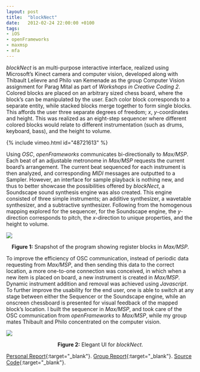 ```yaml
---
layout: post
title:  "blockNect"
date:   2012-02-24 22:00:00 +0100
tags:
- iOS
- openFrameworks
- maxmsp
- mfa
---
```


*blockNect* is an multi-purpose interactive interface, realized using Microsoft’s Kinect camera and computer vision, developed along with Thibault Lelievre and Philo van Kemenade as the group Computer Vision assignment for Parag Mital as part of *Workshops in Creative Coding 2*. Colored blocks are placed on an arbitrary sized chess board, where the block’s can be manipulated by the user. Each color block corresponds to a separate entity, while stacked blocks merge together to form single blocks. This affords the user three separate degrees of freedom; *x*, *y*-coordinates and height. This was realized as an eight-step sequencer where different colored blocks would relate to different instrumentation (such as drums, keyboard, bass), and the height to volume.

{% include vimeo.html id="48721613" %}

Using *OSC*, *openFrameworks* communicates bi-directionally to *Max/MSP*. Each beat of an adjustable metronome in *Max/MSP* requests the current board’s arrangement. The current beat sequenced for each instrument is then analyzed, and corresponding *MIDI* messages are outputted to a Sampler. However, an interface for sample playback is nothing new, and thus to better showcase the possibilities offered by *blockNect*, a Soundscape sound synthesis engine was also created. This engine consisted of three simple instruments; an additive synthesizer, a wavetable synthesizer, and a subtractive synthesizer. Following from the homogenous mapping explored for the sequencer, for the Soundscape engine, the *y*-direction corresponds to pitch, the *x*-direction to unique properties, and the height to volume.

![]({{site.url}}/assets/images/posts/2012/12-02-24/01.png)
<p style="text-align: center;"><b>Figure 1:</b> Snapshot of the program showing register blocks in <i>Max/MSP</i>.</p>

To improve the efficiency of OSC communication, instead of periodic data requesting from *Max/MSP*, and then sending this data to the correct location, a more one-to-one connection was conceived, in which when a new item is placed on board, a new instrument is created in *Max/MSP*. Dynamic instrument addition and removal was achieved using *Javascript*. To further improve the usability for the end user, one is able to switch at any stage between either the Sequencer or the Soundscape engine, while an onscreen chessboard is presented for visual feedback of the mapped block’s location. I built the sequencer in *Max/MSP*, and took care of the OSC communication from *openFrameworks* to *Max/MSP*, while my group mates Thibault and Philo concentrated on the computer vision.

![]({{site.url}}/assets/images/posts/2012/12-02-24/02.png)
<p style="text-align: center;"><b>Figure 2:</b> Elegant UI for <i>blockNect</i>.</p>

[Personal Report](https://www.dropbox.com/s/2ccw4azb3h0axr5/BlocknectJamesLeahyWriteUp.pdf){:target="_blank"}. [Group Report](https://www.dropbox.com/s/3yoz1e433rnljx5/BlockNect%20report%20Group.pdf){:target="_blank"}. [Source Code](https://www.dropbox.com/s/skck3ylb2qzgnjj/blocknect.zip){:target="_blank"}.

